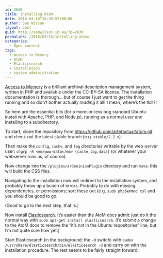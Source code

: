 ```yaml
---
id: 2630
title: Installing AtoM
date: 2016-04-16T18:38:57+00:00
author: Sam Wilson
layout: post
guid: http://samwilson.id.au/?p=2630
permalink: /2016/04/16/installing-atom/
categories:
  - Open content
tags:
  - Access to Memory
  - AtoM
  - Elasticsearch
  - installation
  - system administration
---
```

[Access to Memory](https://www.accesstomemory.org/) is a brilliant archival description management system, written in PHP and available under the CC-BY-SA license. The installation documentation is thorough… but of course I just want to get the thing running and so didn’t bother actually _reading_ it all! I mean, where’s the tldr</a>?!</p> 

So here are the essential bits (for a more-or-less bog standard Ubuntu install with Apache, PHP, and Node.js), running as a normal user and installing to a subdirectory.

To start, clone the repository from <https://github.com/artefactual/atom.git> and check out the latest stable branch (e.g. `stable/2.2.x`).

Then make the `config`, `cache`, and `log` directories writable by the web-server user: `chgrp -R <em>www-data</em> {cache,log,data}` (or whatever your webserver runs as, of course).

Now change into the `/plugins/arDominionPlugin` directory and run `make`; this will build the CSS files.

Navigating to the installation now will redirect to the installation system, and probably throw up a bunch of errors. Probably to do with missing dependencies, or permissions; sort these out (e.g. `sudo php5enmod xsl` and you should be good to go.

(Good to go to the next step, that is.)

Now install [Elasticsearch](https://www.elastic.co/products/elasticsearch). It’s easier than the AtoM docs admit: just do it the normal way with `sudo apt-get install elasticsearch`. (I’d submit a change to the AtoM docs to remove the &#8220;it’s not in the Ubuntu repositories&#8221; line, but I’m not quite sure how yet.)

Start Elasticsearch (in the background; the `-d` switch) with `sudox /usr/share/elasticsearch/bin/elasticsearch -d` and carry on with the installation procedure. The rest seems to be fairly straight forward.
